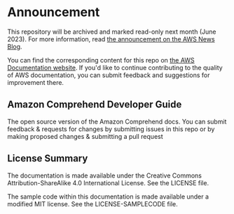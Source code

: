 # Announcement

This repository will be archived and marked read-only next month (June 2023). For more information, read [the announcement on the AWS News Blog](https://aws.amazon.com/blogs/aws/retiring-the-aws-documentation-on-github/).

You can find the corresponding content for this repo on [the AWS Documentation website](https://docs.aws.amazon.com/comprehend/latest/dg). If you'd like to continue contributing to the quality of AWS documentation, you can submit feedback and suggestions for improvement there.

## Amazon Comprehend Developer Guide

The open source version of the Amazon Comprehend docs. You can submit feedback & requests for changes by submitting issues in this repo or by making proposed changes & submitting a pull request

## License Summary

The documentation is made available under the Creative Commons Attribution-ShareAlike 4.0 International License. See the LICENSE file.

The sample code within this documentation is made available under a modified MIT license. See the LICENSE-SAMPLECODE file.
